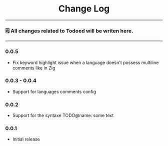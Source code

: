 <div align="center">
	<h1>Change Log</h1>
</div>

---

### 🗒️ All changes related to Todoed will be writen here.

---

### 0.0.5
- Fix keyword highlight issue when a language doesn't possess multiline comments like in Zig

### 0.0.3 - 0.0.4
- Support for languages comments config

### 0.0.2
- Support for the syntaxe TODO@name: some text

### 0.0.1
- Initial release
